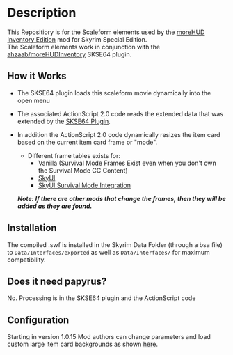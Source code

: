 
# Description

This Repositiory is for the Scaleform elements used by the [moreHUD Inventory Edition](https://www.nexusmods.com/skyrimspecialedition/mods/18619) mod for Skyrim Special Edition.  
The Scaleform elements work in conjunction with the [ahzaab/moreHUDInventory](https://github.com/ahzaab/moreHUDInventory) SKSE64 plugin.  

## How it Works

* The SKSE64 plugin loads this scaleform movie dynamically into the open menu
* The associated ActionScript 2.0 code reads the extended data that was extended by the [SKSE64 Plugin](https://github.com/ahzaab/moreHUDInventory).
* In addition the ActionScript 2.0 code dynamically resizes the item card based on the current item card frame or "mode".
  * Different frame tables exists for:
    * Vanilla (Survival Mode Frames Exist even when you don't own the Survival Mode CC Content)
    * [SkyUI](https://www.nexusmods.com/skyrimspecialedition/mods/12604)
    * [SkyUI Survival Mode Integration](https://www.nexusmods.com/skyrimspecialedition/mods/17729)
    
  _**Note: If there are other mods that change the frames, then they will be added as they are found.**_

## Installation
The compiled .swf is installed in the Skyrim Data Folder (through a bsa file) to `Data/Interfaces/exported` as well as `Data/Interfaces/` for maximum compatibility.

## Does it need papyrus?
No.  Processing is in the SKSE64 plugin and the ActionScript code

## Configuration
Starting in version 1.0.15 Mod authors can change parameters and load custom large item card backgrounds as shown [here](https://github.com/ahzaab/moreHUDInventory/tree/master/Data/Interface/exported/moreHUDIE).

